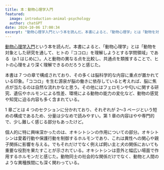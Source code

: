 ```yaml
---
title: 本：動物心理学入門
featured:
  image: introduction-animal-psychology
  author: chatGPT
date: 2024-10-06 17:00:34
excerpt: "動物心理学入門という本を読んだ。本書によると、「動物心理学」とは「動物を対象とした研究を通して、ヒトの『ココロ』を理解しようとする学問領域」である（p.1 はじめに）。人と動物の異なる点を比較し、共通点を類推することで、ヒトの心理をより深く理解できるのだろうと感じた。"
---
```


[動物心理学入門](https://www.yuhikaku.co.jp/books/detail/9784641174887)という本を読んだ。本書によると、「動物心理学」とは「動物を対象とした研究を通して、ヒトの『ココロ』を理解しようとする学問領域」である（p.1 はじめに）。人と動物の異なる点を比較し、共通点を類推することで、ヒトの心理をより深く理解できるのだろうと感じた。

本書は 7 つの章で構成されており、その多くは脳科学的な内容に重点が置かれている印象。「ココロ」を生む源泉が脳の働きに依存していると考えれば、脳に焦点が当たるのは自然な流れかなと思う。その他にはフェロモンや匂いに関する研究、遺伝やホルモンによる性差、環境による動物の能力の変化など、動物の感覚や知覚に迫る内容も多く含まれている。

1 章ごとは 4 つのセクションに分かれており、それぞれが 2〜3 ページという短めの構成であるため、分量は少なめで読みやすい。第 1 章の内容はやや専門的で、少し難しく感じる部分もあったけど。

個人的に特に興味深かったのは、オキシトシンの作用についての部分。オキシトシンは愛着行動や保護行動を制御するホルモンであり、これは異性への関心や親子関係に影響を与える。でもそれだけでなく例えば飼い主と犬の関係においても重要な役割を果たすことが示されている。オキシトシンは意外と幅広い場面で作用するホルモンだと感じた。動物同士の社会的な関係だけでなく、動物と人間のような異種族間にも深く関わっている。
